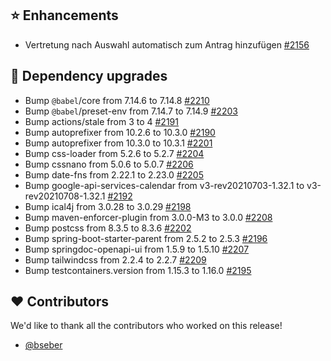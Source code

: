 ## ⭐ Enhancements

- Vertretung nach Auswahl automatisch zum Antrag hinzufügen [#2156](https://github.com/synyx/urlaubsverwaltung/pull/2156)

## 🔨 Dependency upgrades

- Bump `@babel`/core from 7.14.6 to 7.14.8 [#2210](https://github.com/synyx/urlaubsverwaltung/pull/2210)
- Bump `@babel`/preset-env from 7.14.7 to 7.14.9 [#2203](https://github.com/synyx/urlaubsverwaltung/pull/2203)
- Bump actions/stale from 3 to 4 [#2191](https://github.com/synyx/urlaubsverwaltung/pull/2191)
- Bump autoprefixer from 10.2.6 to 10.3.0 [#2190](https://github.com/synyx/urlaubsverwaltung/pull/2190)
- Bump autoprefixer from 10.3.0 to 10.3.1 [#2201](https://github.com/synyx/urlaubsverwaltung/pull/2201)
- Bump css-loader from 5.2.6 to 5.2.7 [#2204](https://github.com/synyx/urlaubsverwaltung/pull/2204)
- Bump cssnano from 5.0.6 to 5.0.7 [#2206](https://github.com/synyx/urlaubsverwaltung/pull/2206)
- Bump date-fns from 2.22.1 to 2.23.0 [#2205](https://github.com/synyx/urlaubsverwaltung/pull/2205)
- Bump google-api-services-calendar from v3-rev20210703-1.32.1 to v3-rev20210708-1.32.1 [#2192](https://github.com/synyx/urlaubsverwaltung/pull/2192)
- Bump ical4j from 3.0.28 to 3.0.29 [#2198](https://github.com/synyx/urlaubsverwaltung/pull/2198)
- Bump maven-enforcer-plugin from 3.0.0-M3 to 3.0.0 [#2208](https://github.com/synyx/urlaubsverwaltung/pull/2208)
- Bump postcss from 8.3.5 to 8.3.6 [#2202](https://github.com/synyx/urlaubsverwaltung/pull/2202)
- Bump spring-boot-starter-parent from 2.5.2 to 2.5.3 [#2196](https://github.com/synyx/urlaubsverwaltung/pull/2196)
- Bump springdoc-openapi-ui from 1.5.9 to 1.5.10 [#2207](https://github.com/synyx/urlaubsverwaltung/pull/2207)
- Bump tailwindcss from 2.2.4 to 2.2.7 [#2209](https://github.com/synyx/urlaubsverwaltung/pull/2209)
- Bump testcontainers.version from 1.15.3 to 1.16.0 [#2195](https://github.com/synyx/urlaubsverwaltung/pull/2195)

## ❤️ Contributors

We'd like to thank all the contributors who worked on this release!

- [@bseber](https://github.com/bseber)

